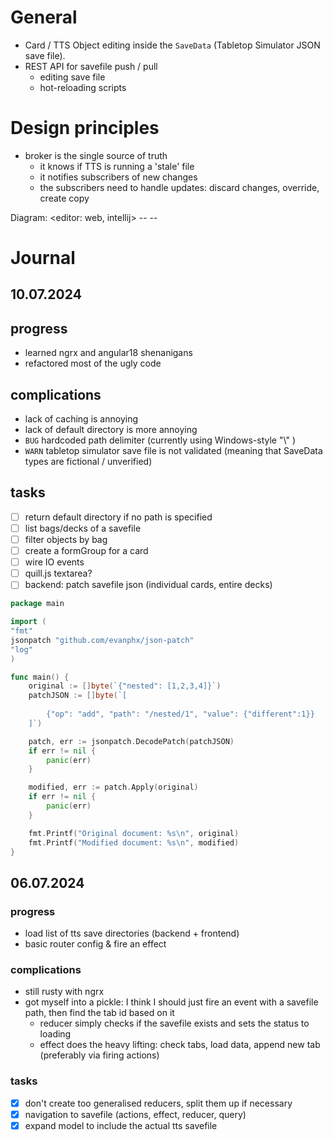 # General
- Card / TTS Object editing inside the `SaveData` (Tabletop Simulator JSON save file).
- REST API for savefile push / pull
  - editing save file
  - hot-reloading scripts

# Design principles

- broker is the single source of truth
    - it knows if TTS is running a 'stale' file
    - it notifies subscribers of new changes
    - the subscribers need to handle updates: discard changes, override, create copy

Diagram:
<editor: web, intellij> -- <golang broker> -- <TTS>

# Journal

## 10.07.2024

## progress
- learned ngrx and angular18 shenanigans
- refactored most of the ugly code

## complications
- lack of caching is annoying
- lack of default directory is more annoying
- `BUG` hardcoded path delimiter (currently using Windows-style "\\" )
- `WARN` tabletop simulator save file is not validated (meaning that SaveData types are fictional / unverified)

## tasks
- [ ] return default directory if no path is specified
- [ ] list bags/decks of a savefile
- [ ] filter objects by bag
- [ ] create a formGroup for a card
- [ ] wire IO events
- [ ] quill.js textarea?
- [ ] backend: patch savefile json (individual cards, entire decks)
```go
package main 

import (
"fmt"
jsonpatch "github.com/evanphx/json-patch"
"log"
)

func main() {
	original := []byte(`{"nested": [1,2,3,4]}`)
	patchJSON := []byte(`[
		
		{"op": "add", "path": "/nested/1", "value": {"different":1}}
	]`)

	patch, err := jsonpatch.DecodePatch(patchJSON)
	if err != nil {
		panic(err)
	}

	modified, err := patch.Apply(original)
	if err != nil {
		panic(err)
	}

	fmt.Printf("Original document: %s\n", original)
	fmt.Printf("Modified document: %s\n", modified)
}
```
## 06.07.2024

### progress
- load list of tts save directories (backend + frontend)
- basic router config & fire an effect

### complications
- still rusty with ngrx
- got myself into a pickle: I think I should just fire an event with a savefile path, then find the tab id based on it
  - reducer simply checks if the savefile exists and sets the status to loading
  - effect does the heavy lifting: check tabs, load data, append new tab (preferably via firing actions)

### tasks
- [x] don't create too generalised reducers, split them up if necessary
- [x] navigation to savefile (actions, effect, reducer, query)
- [x] expand model to include the actual tts savefile
